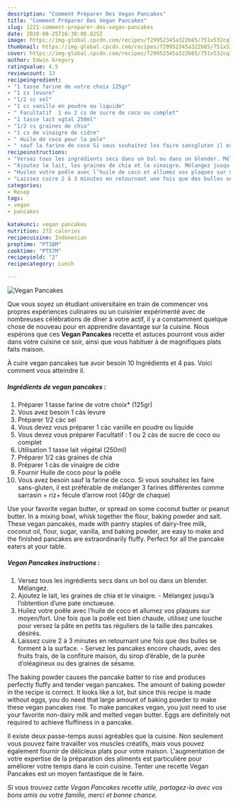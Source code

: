 ```yaml
---
description: "Comment Préparer Des Vegan Pancakes"
title: "Comment Préparer Des Vegan Pancakes"
slug: 1221-comment-preparer-des-vegan-pancakes
date: 2020-08-25T16:38:08.825Z
image: https://img-global.cpcdn.com/recipes/f29952345a322b85/751x532cq70/vegan-pancakes-photo-principale-de-la-recette.jpg
thumbnail: https://img-global.cpcdn.com/recipes/f29952345a322b85/751x532cq70/vegan-pancakes-photo-principale-de-la-recette.jpg
cover: https://img-global.cpcdn.com/recipes/f29952345a322b85/751x532cq70/vegan-pancakes-photo-principale-de-la-recette.jpg
author: Edwin Gregory
ratingvalue: 4.5
reviewcount: 13
recipeingredient:
- "1 tasse farine de votre choix 125gr"
- "1 cs levure"
- "1/2 cc sel"
- "1 cc vanille en poudre ou liquide"
- " Facultatif  1 ou 2 cs de sucre de coco ou complet"
- "1 tasse lait vgtal 250ml"
- "1/2 cs graines de chia"
- "1 cs de vinaigre de cidre"
- " Huile de coco pour la pole"
- " sauf la farine de coco Si vous souhaitez les faire sansgluten il est prfrable de mlanger 3 farines diffrentes comme sarrasin  riz fcule darrow root 40gr de chaque"
recipeinstructions:
- "Versez tous les ingrédients secs dans un bol ou dans un blender. Mélangez."
- "Ajoutez le lait, les graines de chia et le vinaigre. Mélangez jusqu’à l’obtention d’une pate onctueuse."
- "Huilez votre poêle avec l’huile de coco et allumez vos plaques sur moyen/fort. Une fois que la poêle est bien chaude, utilisez une louche pour versez la pâte en petits tas réguliers de la taille des pancakes désirés."
- "Laissez cuire 2 à 3 minutes en retournant une fois que des bulles se forment à la surface. Servez les pancakes encore chauds, avec des fruits frais, de la confiture maison, du sirop d’érable, de la purée d’oléagineux ou des graines de sésame."
categories:
- Resep
tags:
- vegan
- pancakes

katakunci: vegan pancakes 
nutrition: 272 calories
recipecuisine: Indonesian
preptime: "PT38M"
cooktime: "PT57M"
recipeyield: "2"
recipecategory: Lunch

---
```



![Vegan Pancakes](https://img-global.cpcdn.com/recipes/f29952345a322b85/751x532cq70/vegan-pancakes-photo-principale-de-la-recette.jpg)

Que vous soyez un étudiant universitaire en train de commencer vos propres expériences culinaires ou un cuisinier expérimenté avec de nombreuses célébrations de dîner à votre actif, il y a constamment quelque chose de nouveau pour en apprendre davantage sur la cuisine. Nous espérons que ces <strong> Vegan Pancakes </strong> recette et astuces pourront vous aider dans votre cuisine ce soir, ainsi que vous habituer à de magnifiques plats faits maison.

<!--inarticleads1-->

À cuire vegan pancakes tue avoir besoin 10 Ingrédients et 4 pas. Voici comment vous atteindre il.

##### Ingrédients de vegan pancakes :

1. Préparer 1 tasse farine de votre choix* (125gr)
1. Vous avez besoin 1 càs levure
1. Préparer 1/2 càc sel
1. Vous devez vous préparer 1 càc vanille en poudre ou liquide
1. Vous devez vous préparer  Facultatif : 1 ou 2 càs de sucre de coco ou complet
1. Utilisation 1 tasse lait végétal (250ml)
1. Préparer 1/2 càs graines de chia
1. Préparer 1 càs de vinaigre de cidre
1. Fournir  Huile de coco pour la poêle
1. Vous avez besoin  sauf la farine de coco. Si vous souhaitez les faire sans-gluten, il est préférable de mélanger 3 farines différentes comme sarrasin + riz+ fécule d’arrow root (40gr de chaque)


Use your favorite vegan butter, or spread on some coconut butter or peanut butter. In a mixing bowl, whisk together the flour, baking powder and salt. These vegan pancakes, made with pantry staples of dairy-free milk, coconut oil, flour, sugar, vanilla, and baking powder, are easy to make and the finished pancakes are extraordinarily fluffy. Perfect for all the pancake eaters at your table. 

<!--inarticleads2-->

##### Vegan Pancakes instructions :

1. Versez tous les ingrédients secs dans un bol ou dans un blender. Mélangez.
1. Ajoutez le lait, les graines de chia et le vinaigre. - Mélangez jusqu’à l’obtention d’une pate onctueuse.
1. Huilez votre poêle avec l’huile de coco et allumez vos plaques sur moyen/fort. Une fois que la poêle est bien chaude, utilisez une louche pour versez la pâte en petits tas réguliers de la taille des pancakes désirés.
1. Laissez cuire 2 à 3 minutes en retournant une fois que des bulles se forment à la surface. - Servez les pancakes encore chauds, avec des fruits frais, de la confiture maison, du sirop d’érable, de la purée d’oléagineux ou des graines de sésame.


The baking powder causes the pancake batter to rise and produces perfectly fluffy and tender vegan pancakes. The amount of baking powder in the recipe is correct. It looks like a lot, but since this recipe is made without eggs, you do need that large amount of baking powder to make these vegan pancakes rise. To make pancakes vegan, you just need to use your favorite non-dairy milk and melted vegan butter. Eggs are definitely not required to achieve fluffiness in a pancake. 

<!--inarticleads1-->

<p>
Il existe deux passe-temps aussi agréables que la cuisine. Non seulement vous pouvez faire travailler vos muscles créatifs, mais vous pouvez également fournir de délicieux plats pour votre maison. L'augmentation de votre expertise de la préparation des aliments est particulière pour améliorer votre temps dans le coin cuisine. Tenter une recette Vegan Pancakes est un moyen fantastique de le faire.
</p>

<p>
<i>Si vous trouvez cette Vegan Pancakes recette utile, partagez-la avec vos bons amis ou votre famille, merci et bonne chance.</i>
</p>
